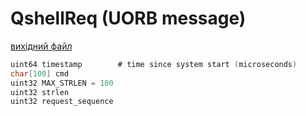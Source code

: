 # QshellReq (UORB message)



[вихідний файл](https://github.com/PX4/PX4-Autopilot/blob/main/msg/QshellReq.msg)

```c
uint64 timestamp        # time since system start (microseconds)
char[100] cmd
uint32 MAX_STRLEN = 100
uint32 strlen
uint32 request_sequence

```
